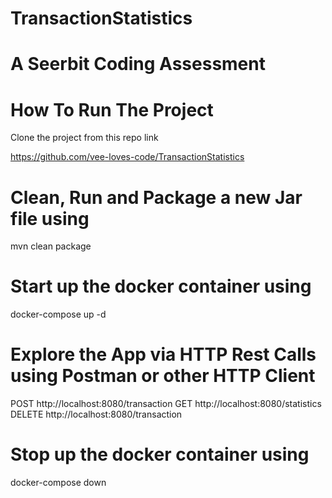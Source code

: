 # TransactionStatistics

# A Seerbit Coding Assessment

#  How To Run The Project
Clone the project from this repo link

https://github.com/vee-loves-code/TransactionStatistics

# Clean, Run and Package a new Jar file using

mvn clean package

# Start up the docker container using
docker-compose up -d

# Explore the App via HTTP Rest Calls using Postman or other HTTP Client
 POST http://localhost:8080/transaction
  GET http://localhost:8080/statistics 
 DELETE http://localhost:8080/transaction 
 
# Stop up the docker container using
docker-compose down
